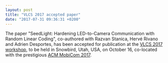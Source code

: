 ```yaml
---
layout: post
title: "VLCS 2017 accepted paper"
date: "2017-07-31 09:36:31 +0200"
---
```


The paper "SeedLight: Hardening LED-to-Camera Communication with Random Linear Coding", co-authored with Razvan Stanica, Hervé Rivano and Adrien Desportes, has been accepted for publication at the [VLCS 2017 workshop](http://vlcs17.winlab.rutgers.edu/), to be held in Snowbird, Utah, USA, on October 16, co-located with the prestigious [ACM MobiCom 2017](http://www.sigmobile.org/mobicom/2017/).
